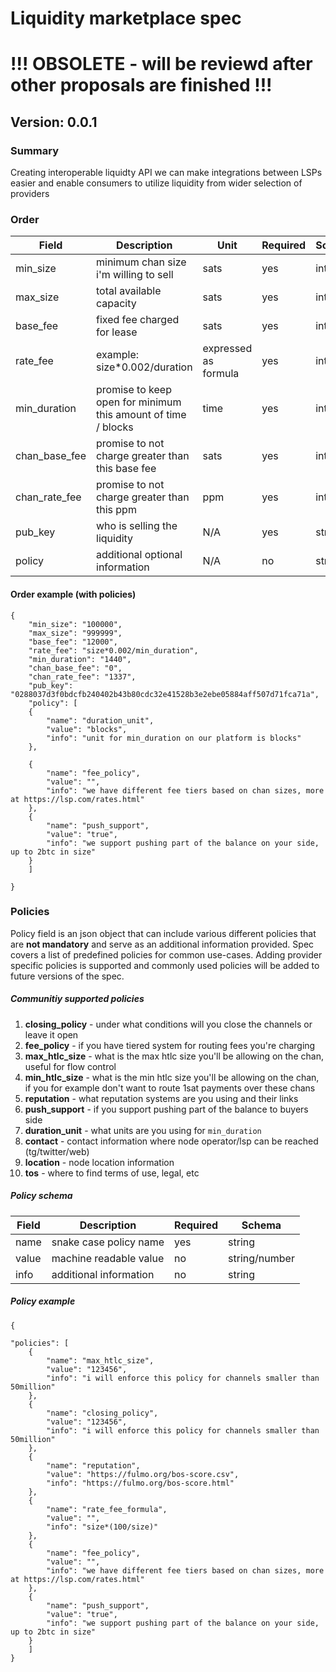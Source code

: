 # Liquidity marketplace spec

# !!! OBSOLETE - will be reviewd after other proposals are finished !!!

## Version: 0.0.1

### Summary

Creating interoperable liquidty API we can make integrations between LSPs easier and enable consumers to utilize liquidity from wider selection of providers 


### Order


| Field  |  Description |   Unit | Required | Schema
|---|---|---|---|---|
|  min_size  | minimum chan size i'm willing to sell   | sats |yes|integer| 
|  max_size  |  total available capacity  | sats |yes| integer |
|  base_fee |  fixed fee charged for lease  |  sats | yes | integer 
|  rate_fee |  example: size*0.002/duration | expressed as formula |yes|integer|
| min_duration   |  promise to keep open for minimum this amount of time / blocks | time |yes| integer | 
| chan_base_fee   |  promise to not charge greater than this base fee   |  sats|yes| integer|
| chan_rate_fee   |  promise to not charge greater than this ppm  | ppm |yes|integer| 
|  pub_key  |  who is selling the liquidity   | N/A|yes| string
|  policy  |  additional optional information  |N/A|no| string 

#### Order example (with policies)
```
{
	"min_size": "100000",
	"max_size": "999999",
	"base_fee":	"12000",
	"rate_fee": "size*0.002/min_duration",
	"min_duration": "1440",
	"chan_base_fee": "0",
	"chan_rate_fee": "1337",
	"pub_key": "0288037d3f0bdcfb240402b43b80cdc32e41528b3e2ebe05884aff507d71fca71a",
	"policy": [ 
	{
		"name": "duration_unit",
		"value": "blocks", 
		"info": "unit for min_duration on our platform is blocks" 
	},

	{
		"name": "fee_policy", 
		"value": "",
		"info": "we have different fee tiers based on chan sizes, more at https://lsp.com/rates.html" 
	},
	{
		"name": "push_support",
		"value": "true",
		"info": "we support pushing part of the balance on your side, up to 2btc in size"
	}
	]

}
```


### Policies
Policy field is an  json object that can include various different policies that are **not mandatory** and serve as an additional information provided. Spec covers a list of predefined policies for common use-cases. Adding provider specific policies is supported and commonly used policies will be added to future versions of the spec.

##### Communitiy supported policies
1. **closing_policy** - under what conditions will you close the channels or leave it open 
2. **fee_policy** - if you have tiered system for routing fees you're charging 
3. **max_htlc_size**  - what is the max htlc size you'll be allowing on the chan, useful for flow control
4. **min_htlc_size**  - what is the min htlc size you'll be allowing on the chan, if you for example don't want to route 1sat payments over these chans
5. **reputation** - what reputation systems are you using and their links 
6. **push_support** - if you support pushing part of the balance to buyers side 
7. **duration_unit** - what units are you using for `min_duration`
8. **contact** - contact information where node operator/lsp can be reached (tg/twitter/web)
9. **location** - node location information
10. **tos** - where to find terms of use, legal, etc 


##### Policy schema
| Field  |  Description |  Required | Schema
|---|---|---|---|
|  name  | snake case policy name | yes|string| 
|  value  | machine readable value | no|string/number| 
|  info  | additional information | no|string| 


##### Policy example
```
{

"policies": [ 
	{
		"name": "max_htlc_size",
		"value": "123456", 
		"info": "i will enforce this policy for channels smaller than 50million" 
	},
	{
		"name": "closing_policy", 
		"value": "123456", 
		"info": "i will enforce this policy for channels smaller than 50million" 
	},
	{
		"name": "reputation", 
		"value": "https://fulmo.org/bos-score.csv",
		"info": "https://fulmo.org/bos-score.html"
	},
	{
		"name": "rate_fee_formula", 
		"value": "", 
		"info": "size*(100/size)" 
	},		
	{
		"name": "fee_policy", 
		"value": "",
		"info": "we have different fee tiers based on chan sizes, more at https://lsp.com/rates.html" 
	},
	{
		"name": "push_support",
		"value": "true",
		"info": "we support pushing part of the balance on your side, up to 2btc in size"
	}
	]
}
```
